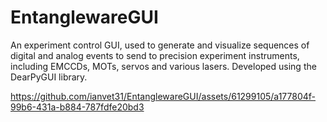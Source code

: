 # EntanglewareGUI
An experiment control GUI, used to generate and visualize sequences of digital and analog events to send to precision experiment instruments, including EMCCDs, MOTs, servos and various lasers. Developed using the DearPyGUI library.


https://github.com/ianvet31/EntanglewareGUI/assets/61299105/a177804f-99b6-431a-b884-787fdfe20bd3

